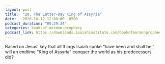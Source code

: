 ```yaml
---
layout: post
title:  "20. The Latter-Day King of Assyria"
date:   2020-10-12-12:00:00 -0500
podcast_duration: "00:29:34"
categories: book-of-mormon-prophecy
podcast_link: https://downloads.isaiahinstitute.com/bookofmormonprophecypodcast/Episode_20_v1.mp3
---
```

Based on Jesus’ key that all things Isaiah spoke “have been and shall be,” will an endtime “King of Assyria” conquer the world as his predecessors did?

